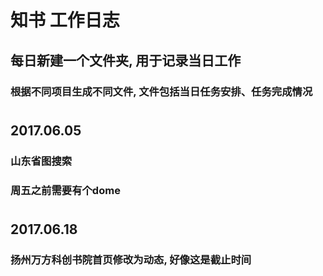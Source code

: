 # 知书 工作日志
## 每日新建一个文件夹, 用于记录当日工作
### 根据不同项目生成不同文件, 文件包括当日任务安排、任务完成情况
#
## 2017.06.05
### 山东省图搜索
### 周五之前需要有个dome
#
## 2017.06.18
### 扬州万方科创书院首页修改为动态, 好像这是截止时间

